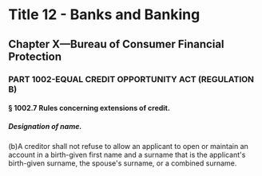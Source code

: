 
# Title 12 - Banks and Banking
## Chapter X—Bureau of Consumer Financial Protection
### PART 1002-EQUAL CREDIT OPPORTUNITY ACT (REGULATION B)
#### § 1002.7 Rules concerning extensions of credit.
##### Designation of name.

(b)A creditor shall not refuse to allow an applicant to open or maintain an account in a birth-given first name and a surname that is the applicant's birth-given surname, the spouse's surname, or a combined surname.
